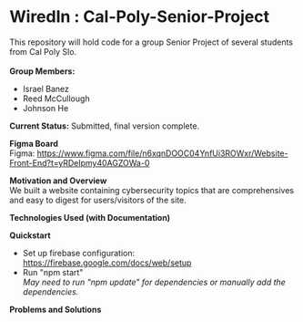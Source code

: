 # WiredIn : Cal-Poly-Senior-Project

This repository will hold code for a group Senior Project of several students from Cal Poly Slo.</br>
</br>
**Group Members:** </br>

- Israel Banez </br>
- Reed McCullough </br>
- Johnson He </br>

**Current Status:** Submitted, final version complete.<br>

**Figma Board** </br>
Figma: https://www.figma.com/file/n6xqnDOOC04YnfUi3ROWxr/Website-Front-End?t=yRDeIpmy40AGZOWa-0 </br>

**Motivation and Overview** </br>
We built a website containing cybersecurity topics that are comprehensives and easy to digest for users/visitors of the site. </br>

**Technologies Used (with Documentation)**

**Quickstart** </br>
- Set up firebase configuration:</br>
https://firebase.google.com/docs/web/setup
- Run "npm start"</br>
*May need to run "npm update" for dependencies or manually add the dependencies.* </br>

**Problems and Solutions**
